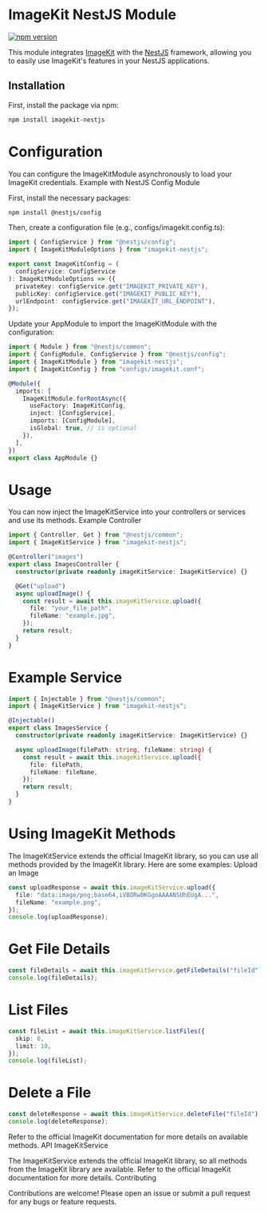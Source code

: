 # ImageKit NestJS Module

[![npm version](https://badge.fury.io/js/imagekit-nestjs.svg)](https://badge.fury.io/js/imagekit-nestjs)

This module integrates [ImageKit](https://imagekit.io/) with the [NestJS](https://nestjs.com/) framework, allowing you to easily use ImageKit's features in your NestJS applications.

## Installation

First, install the package via npm:

```sh
npm install imagekit-nestjs
```

# Configuration

You can configure the ImageKitModule asynchronously to load your ImageKit credentials.
Example with NestJS Config Module

First, install the necessary packages:

```sh
npm install @nestjs/config
```

Then, create a configuration file (e.g., configs/imagekit.config.ts):

```ts
import { ConfigService } from "@nestjs/config";
import { ImageKitModuleOptions } from "imagekit-nestjs";

export const ImageKitConfig = (
  configService: ConfigService
): ImageKitModuleOptions => ({
  privateKey: configService.get("IMAGEKIT_PRIVATE_KEY"),
  publicKey: configService.get("IMAGEKIT_PUBLIC_KEY"),
  urlEndpoint: configService.get("IMAGEKIT_URL_ENDPOINT"),
});
```

Update your AppModule to import the ImageKitModule with the configuration:

```ts
import { Module } from "@nestjs/common";
import { ConfigModule, ConfigService } from "@nestjs/config";
import { ImageKitModule } from "imagekit-nestjs";
import { ImageKitConfig } from "configs/imagekit.conf";

@Module({
  imports: [
    ImageKitModule.forRootAsync({
      useFactory: ImageKitConfig,
      inject: [ConfigService],
      imports: [ConfigModule],
      isGlobal: true, // is optional
    }),
  ],
})
export class AppModule {}
```

# Usage

You can now inject the ImageKitService into your controllers or services and use its methods.
Example Controller

```ts
import { Controller, Get } from "@nestjs/common";
import { ImageKitService } from "imagekit-nestjs";

@Controller("images")
export class ImagesController {
  constructor(private readonly imageKitService: ImageKitService) {}

  @Get("upload")
  async uploadImage() {
    const result = await this.imageKitService.upload({
      file: "your_file_path",
      fileName: "example.jpg",
    });
    return result;
  }
}
```

# Example Service

```ts
import { Injectable } from "@nestjs/common";
import { ImageKitService } from "imagekit-nestjs";

@Injectable()
export class ImagesService {
  constructor(private readonly imageKitService: ImageKitService) {}

  async uploadImage(filePath: string, fileName: string) {
    const result = await this.imageKitService.upload({
      file: filePath,
      fileName: fileName,
    });
    return result;
  }
}
```

# Using ImageKit Methods

The ImageKitService extends the official ImageKit library, so you can use all methods provided by the ImageKit library. Here are some examples:
Upload an Image

```ts
const uploadResponse = await this.imageKitService.upload({
  file: "data:image/png;base64,iVBORw0KGgoAAAANSUhEUgA...",
  fileName: "example.png",
});
console.log(uploadResponse);
```

# Get File Details

```ts
const fileDetails = await this.imageKitService.getFileDetails("fileId");
console.log(fileDetails);
```

# List Files

```ts
const fileList = await this.imageKitService.listFiles({
  skip: 0,
  limit: 10,
});
console.log(fileList);
```

# Delete a File

```ts
const deleteResponse = await this.imageKitService.deleteFile("fileId");
console.log(deleteResponse);
```

Refer to the official ImageKit documentation for more details on available methods.
API
ImageKitService

The ImageKitService extends the official ImageKit library, so all methods from the ImageKit library are available. Refer to the official ImageKit documentation for more details.
Contributing

Contributions are welcome! Please open an issue or submit a pull request for any bugs or feature requests.
